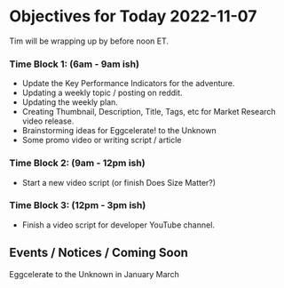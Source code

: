 # Objectives for Today 2022-11-07

Tim will be wrapping up by before noon ET.

### Time Block 1: (6am - 9am ish)
- Update the Key Performance Indicators for the adventure.
- Updating a weekly topic / posting on reddit.
- Updating the weekly plan.
- Creating Thumbnail, Description, Title, Tags, etc for Market Research video release.
- Brainstorming ideas for Eggcelerate! to the Unknown
- Some promo video or writing script / article

### Time Block 2: (9am - 12pm ish)
- Start a new video script (or finish Does Size Matter?)

### Time Block 3: (12pm - 3pm ish)
- Finish a video script for developer YouTube channel.

## Events / Notices / Coming Soon

Eggcelerate to the Unknown in January March
